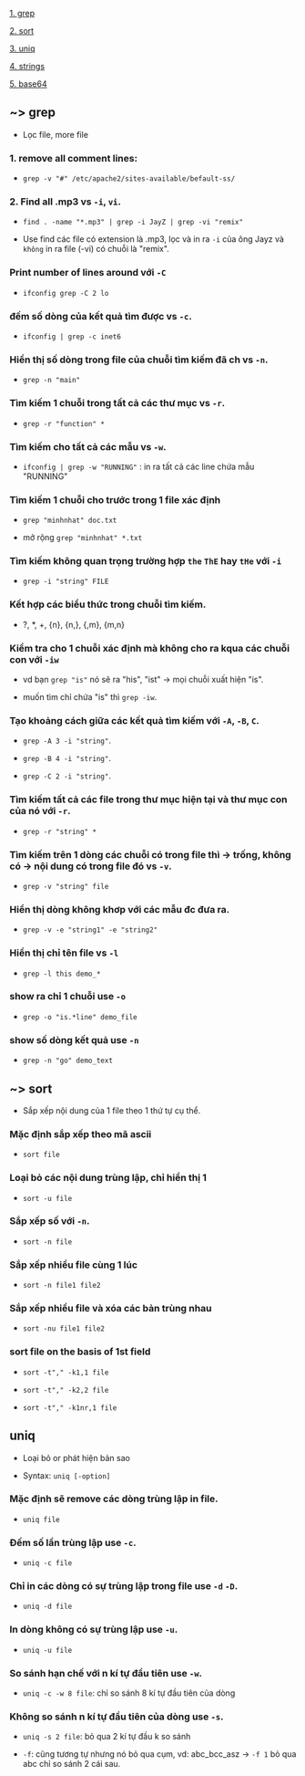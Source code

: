 [1. grep](#grep)

[2. sort](#sort)

[3. uniq](#uniq)

[4. strings](#string)

[5. base64](#base64)

<a name="grep"></a>

## ~> grep 

- Lọc file, more file

### 1. remove all comment lines:

- `grep -v "#" /etc/apache2/sites-available/befault-ss/`

### 2. Find all .mp3 vs `-i`, `vi`.

- `find . -name "*.mp3" | grep -i JayZ | grep -vi "remix"`

- Use find các file có extension là .mp3, lọc và in ra `-i` của ông Jayz và `không` in ra file (-vi) có chuỗi là "remix".

### Print number of lines around với `-C`

- `ifconfig grep -C 2 lo`

### đếm số dòng của kết quả tìm được vs `-c`.

- `ifconfig | grep -c inet6`

### Hiển thị số dòng trong file của chuỗi tìm kiếm đã ch vs `-n`.

- `grep -n "main"`

### Tìm kiếm 1 chuỗi trong tất cả các thư mục vs `-r`.

- `grep -r "function" *`

### Tìm kiếm cho tất cả các mẫu vs `-w`.

- `ifconfig | grep -w "RUNNING"` : in ra tất cả các line chứa mẫu "RUNNING"

### Tìm kiếm 1 chuỗi cho trước trong 1 file xác định

- `grep "minhnhat" doc.txt`

- mở rộng `grep "minhnhat" *.txt`

### Tìm kiếm không quan trọng trường hợp `the` `ThE` hay `tHe` với `-i`

- `grep -i "string" FILE`

### Kết hợp các biểu thức trong chuỗi tìm kiếm.

- ?, \*, +, {n}, {n,}, {,m}, {m,n}

### Kiểm tra cho 1 chuỗi xác định mà không cho ra kqua các chuỗi con với `-iw`

- vd bạn `grep "is"` nó sẽ ra "his", "ist" -> mọi chuỗi xuất hiện "is".

- muốn tìm chỉ chứa "is" thì `grep -iw`.

### Tạo khoảng cách giữa các kết quả tìm kiếm với `-A`, `-B`, `C`.

- `grep -A 3 -i "string"`.


- `grep -B 4 -i "string"`.

- `grep -C 2 -i "string"`.

### Tìm kiếm tất cả các file trong thư mục hiện tại và thư mục con của nó với `-r`.

- `grep -r "string" *`

### Tìm kiếm trên 1 dòng các chuỗi có trong file thì -> trống, không có -> nội dung có trong file đó vs `-v`.

- `grep -v "string" file`

### Hiển thị dòng không khơp với các mẫu đc đưa ra.

- `grep -v -e "string1" -e "string2"`

### Hiển thị chỉ tên file vs `-l`

- `grep -l this demo_*`

### show ra chỉ 1 chuỗi use `-o`

- `grep -o "is.*line" demo_file`

### show số dòng kết quả use `-n`

- `grep -n "go" demo_text`

<a name="sort"></a>

## ~> sort

- Sắp xếp nội dung của 1 file theo 1 thứ tự cụ thể.

### Mặc định sắp xếp theo mã ascii

- `sort file`

### Loại bỏ các nội dung trùng lập, chỉ hiển thị 1

- `sort -u file`

### Sắp xếp số với `-n`.

- `sort -n file`

### Sắp xếp nhiều file cùng 1 lúc

- `sort -n file1 file2`

### Sắp xếp nhiều file và xóa các bản trùng nhau

- `sort -nu file1 file2`

### sort file on the basis of 1st field

- `sort -t"," -k1,1 file`

- `sort -t"," -k2,2 file`

- `sort -t"," -k1nr,1 file`

<a name="uniq"></a>

## uniq

- Loại bỏ or phát hiện bản sao

- Syntax: `uniq [-option]`

### Mặc định sẽ remove các dòng trùng lập in file.

- `uniq file`

### Đếm số lần trùng lập use `-c`.

- `uniq -c file`

### Chỉ in các dòng có sự trùng lập trong file use `-d` `-D`.

- `uniq -d file`

### In dòng không có sự trùng lập use `-u`.

- `uniq -u file`

### So sánh hạn chế với n kí tự đầu tiên use `-w`.

- `uniq -c -w 8 file`: chỉ so sánh 8 kí tự đầu tiên của dòng

### Không so sánh n kí tự đầu tiên của dòng use `-s`.

- `uniq -s 2 file`: bỏ qua 2 kí tự đầu k so sánh

- `-f`: cũng tương tự nhưng nó bỏ qua cụm, vd: abc_bcc_asz -> `-f 1` bỏ qua abc chỉ so sánh 2 cái sau.



